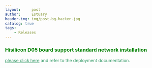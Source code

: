 ```yaml
---
layout:     post
author:     Estuary
header-img: img/post-bg-hacker.jpg
catalog: true
tags:
    - Releases
---
```


<h3><span style="color: #008000;"><strong>Hisilicon D05 board support standard network installation </strong></span></h3>
<span style="color: #339966;"><a style="color: #339966;</span> target="_blank"D05 currently supports network installation and deployment. For more information, href="https://github.com/open-estuary/estuary/blob/master/doc/Deploy_Manual.4All.md" >please click here</a> and refer to the deployment documentation.</td>
</tr>
